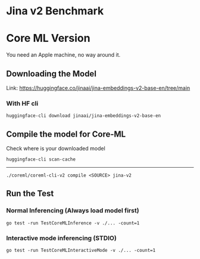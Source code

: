 # Jina v2 Benchmark

# Core ML Version

You need an Apple machine, no way around it.

## Downloading the Model

Link: https://huggingface.co/jinaai/jina-embeddings-v2-base-en/tree/main

### With HF cli

```
huggingface-cli download jinaai/jina-embeddings-v2-base-en
```

## Compile the model for Core-ML

Check where is your downloaded model

```
huggingface-cli scan-cache
```

---

```
./coreml/coreml-cli-v2 compile <SOURCE> jina-v2
```

## Run the Test

### Normal Inferencing (Always load model first)

```
go test -run TestCoreMLInference -v ./... -count=1
```

### Interactive mode inferencing (STDIO)

```
go test -run TestCoreMLInteractiveMode -v ./... -count=1
```

